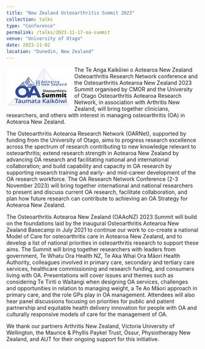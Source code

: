 ```yaml
---
title: "New Zealand Osteoarthritis Summit 2023"
collection: talks
type: "Conference"
permalink: /talks/2023-11-17-oa-summit
venue: "University of Otago"
date: 2023-11-02
location: "Dunedin, New Zealand"
---
```

<img src="/images/OA-Summit-logo-23.jpg" alt="2023 Aotearoa New Zealand OA Summit logo" style="float:left;margin-right:10px" width="168" height="105" />
The Te Anga Kaikōiwi o Aotearoa New Zealand Osteoarthritis Research Network conference and the Osteoarthritis Aotearoa New Zealand 2023 Summit
organised by CMOR and the University of Otago Osteoarthritis Aotearoa Research Network, in association with Arthritis New Zealand, will bring together clinicians, researchers, and others with interest in managing osteoarthritis (OA) in Aotearoa New Zealand.

The Osteoarthritis Aotearoa Research Network (OARNet), supported by funding from the University of Otago, aims to progress research excellence across the spectrum of research contributing to new knowledge relevant to osteoarthritis; extend research strength in Aotearoa New Zealand by advancing OA research and facilitating national and international collaboration; and build capability and capacity in OA research by supporting research training and early- and mid-career development of the OA research workforce. The OA Research Network Conference (2-3 November 2023) will bring together international and national researchers to present and discuss current OA research, facilitate collaboration, and plan how future research can contribute to achieving an OA Strategy for Aotearoa New Zealand.

The Osteoarthritis Aotearoa New Zealand (OAAoNZ) 2023 Summit will build on the foundations laid by the inaugural Osteoarthritis Aotearoa New Zealand Basecamp in July 2021 to continue our work to co-create a national Model of Care for osteoarthritis care in Aotearoa New Zealand, and to develop a list of national priorities in osteoarthritis research to support these aims. The Summit will bring together researchers with leaders from government, Te Whatu Ora Health NZ, Te Aka Whai Ora Māori Health Authority, colleagues involved in primary care, secondary and tertiary care services, healthcare commissioning and research funding, and consumers living with OA. Presentations will cover issues and themes such as considering Te Tiriti o Waitangi when designing OA services, challenges and opportunities in relation to managing weight, a Te Ao Māori approach in primary care, and the role GPs play in OA management. Attendees will also hear panel discussions focusing on priorities for public and patient partnership and equitable health delivery innovation for people with OA and culturally responsive models of care for the management of OA.

We thank our partners Arthritis New Zealand, Victoria University of Wellington, the Maurice & Phyllis Paykel Trust, Össur, Physiotherapy New Zealand, and AUT for their ongoing support for this initiative.
